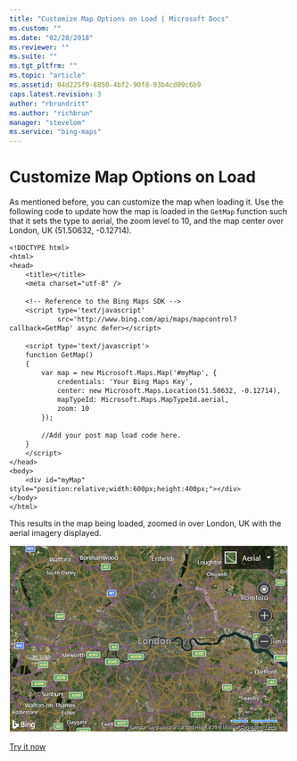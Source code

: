 ```yaml
---
title: "Customize Map Options on Load | Microsoft Docs"
ms.custom: ""
ms.date: "02/28/2018"
ms.reviewer: ""
ms.suite: ""
ms.tgt_pltfrm: ""
ms.topic: "article"
ms.assetid: 04d225f9-8850-4bf2-90f8-03b4cd09c6b9
caps.latest.revision: 3
author: "rbrundritt"
ms.author: "richbrun"
manager: "stevelom"
ms.service: "bing-maps"
---
```

# Customize Map Options on Load
As mentioned before, you can customize the map when loading it. Use the following code to update how the map is loaded in the `GetMap` function such that it sets the type to aerial, the zoom level to 10, and the map center over London, UK (51.50632, -0.12714).

``` 
<!DOCTYPE html>
<html>
<head>
    <title></title>
    <meta charset="utf-8" />

    <!-- Reference to the Bing Maps SDK -->
    <script type='text/javascript'
            src='http://www.bing.com/api/maps/mapcontrol?callback=GetMap' async defer></script>
    
    <script type='text/javascript'>
    function GetMap()
    {
        var map = new Microsoft.Maps.Map('#myMap', {
            credentials: 'Your Bing Maps Key',
            center: new Microsoft.Maps.Location(51.50632, -0.12714),
            mapTypeId: Microsoft.Maps.MapTypeId.aerial,
            zoom: 10
        });

        //Add your post map load code here.
    }
    </script>
</head>
<body>
    <div id="myMap" style="position:relative;width:600px;height:400px;"></div>
</body>
</html>
```
This results in the map being loaded, zoomed in over London, UK with the aerial imagery displayed.

![BMV8_MapOptionsOnLoad](../../media/bmv8-mapoptionsonload.png)

[Try it now](http://www.bing.com/api/maps/sdk/mapcontrol/isdk#loadMapWithOptions+JS)